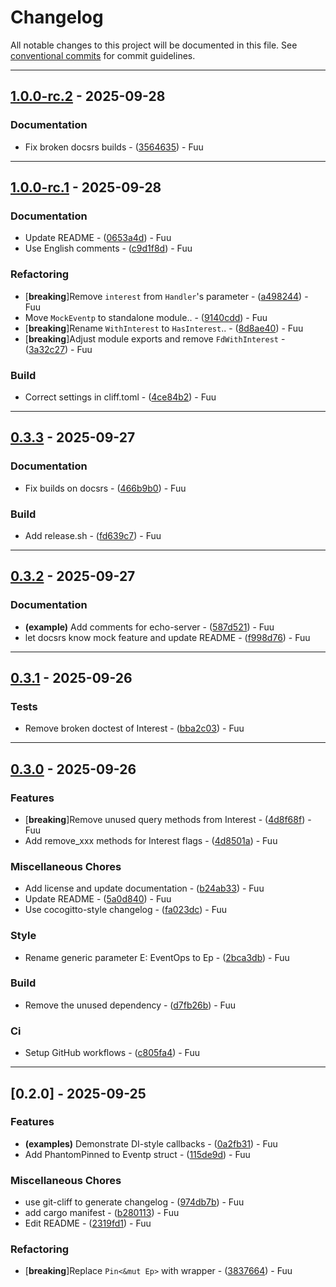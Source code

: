 # Changelog

All notable changes to this project will be documented in this file. See [conventional commits](https://www.conventionalcommits.org/) for commit guidelines.

---
## [1.0.0-rc.2](https://github.com/FuuuOverclocking/eventp/compare/v1.0.0-rc.1..1.0.0-rc.2) - 2025-09-28

### Documentation

- Fix broken docsrs builds - ([3564635](https://github.com/FuuuOverclocking/eventp/commit/3564635f56dec79bf3af910ac8282efa92dbdc45)) - Fuu

---
## [1.0.0-rc.1](https://github.com/FuuuOverclocking/eventp/compare/v0.3.3..v1.0.0-rc.1) - 2025-09-28

### Documentation

- Update README - ([0653a4d](https://github.com/FuuuOverclocking/eventp/commit/0653a4d14b8a4cd9380349c8632c08812f282b89)) - Fuu
- Use English comments - ([c9d1f8d](https://github.com/FuuuOverclocking/eventp/commit/c9d1f8da191b3f3c515ab6d46f5e16ffebec3c23)) - Fuu

### Refactoring

-  [**breaking**]Remove `interest` from `Handler`'s parameter - ([a498244](https://github.com/FuuuOverclocking/eventp/commit/a498244f4ff0cd2d3a5d81d02cf0cb790b7d8e5e)) - Fuu
- Move `MockEventp` to standalone module.. - ([9140cdd](https://github.com/FuuuOverclocking/eventp/commit/9140cdd41bb6373364bb3e8c1817653f7da220b5)) - Fuu
-  [**breaking**]Rename `WithInterest` to `HasInterest`.. - ([8d8ae40](https://github.com/FuuuOverclocking/eventp/commit/8d8ae4097f149b4542c765199622a6aaea7497d0)) - Fuu
-  [**breaking**]Adjust module exports and remove `FdWithInterest` - ([3a32c27](https://github.com/FuuuOverclocking/eventp/commit/3a32c27a41778d957da5bb78c9ed4a336c8824cf)) - Fuu

### Build

- Correct settings in cliff.toml - ([4ce84b2](https://github.com/FuuuOverclocking/eventp/commit/4ce84b2695afbfb7012246a5e99d504472db6fb4)) - Fuu

---
## [0.3.3](https://github.com/FuuuOverclocking/eventp/compare/v0.3.2..v0.3.3) - 2025-09-27

### Documentation

- Fix builds on docsrs - ([466b9b0](https://github.com/FuuuOverclocking/eventp/commit/466b9b0b6b32fc0d1eec50c279fcc08c9b92325c)) - Fuu

### Build

- Add release.sh - ([fd639c7](https://github.com/FuuuOverclocking/eventp/commit/fd639c7f1db3efa6a6035abe774aa7e7309c0b4c)) - Fuu

---
## [0.3.2](https://github.com/FuuuOverclocking/eventp/compare/v0.3.1..v0.3.2) - 2025-09-27

### Documentation

- **(example)** Add comments for echo-server - ([587d521](https://github.com/FuuuOverclocking/eventp/commit/587d52141fff5824105b10d73cfb307a9940977b)) - Fuu
- let docsrs know mock feature and update README - ([f998d76](https://github.com/FuuuOverclocking/eventp/commit/f998d76bd6c47e8fae7a5145185c3537ccef883e)) - Fuu

---
## [0.3.1](https://github.com/FuuuOverclocking/eventp/compare/v0.3.0..v0.3.1) - 2025-09-26

### Tests

- Remove broken doctest of Interest - ([bba2c03](https://github.com/FuuuOverclocking/eventp/commit/bba2c03bbdbf846943a0e71bcfe5d5375a62a5e7)) - Fuu

---
## [0.3.0](https://github.com/FuuuOverclocking/eventp/compare/v0.2.0..v0.3.0) - 2025-09-26

### Features

-  [**breaking**]Remove unused query methods from Interest - ([4d8f68f](https://github.com/FuuuOverclocking/eventp/commit/4d8f68ffacfdc3d504769c03ab8a973bf7d50e03)) - Fuu
- Add remove_xxx methods for Interest flags - ([4d8501a](https://github.com/FuuuOverclocking/eventp/commit/4d8501a6baf8c7fed366833df2322b857480796a)) - Fuu

### Miscellaneous Chores

- Add license and update documentation - ([b24ab33](https://github.com/FuuuOverclocking/eventp/commit/b24ab3300cfc70af88c1e48ca434e221d08d16e0)) - Fuu
- Update README - ([5a0d840](https://github.com/FuuuOverclocking/eventp/commit/5a0d840d6885be21ba6dd95792d22303973f81c3)) - Fuu
- Use cocogitto-style changelog - ([fa023dc](https://github.com/FuuuOverclocking/eventp/commit/fa023dcdce9dfb4745426ba49c2c1bdf1bb9723f)) - Fuu

### Style

- Rename generic parameter E: EventOps to Ep - ([2bca3db](https://github.com/FuuuOverclocking/eventp/commit/2bca3dbd1efe22d64701cba6d221ea3457ca6e59)) - Fuu

### Build

- Remove the unused dependency - ([d7fb26b](https://github.com/FuuuOverclocking/eventp/commit/d7fb26bb6cf3c004415d63ec2a0208fa0557302d)) - Fuu

### Ci

- Setup GitHub workflows - ([c805fa4](https://github.com/FuuuOverclocking/eventp/commit/c805fa498d037becdb07035d38496c44d1ba5d1f)) - Fuu

---
## [0.2.0] - 2025-09-25

### Features

- **(examples)** Demonstrate DI-style callbacks - ([0a2fb31](https://github.com/FuuuOverclocking/eventp/commit/0a2fb3100536459aab09f178a3b67f56448f44aa)) - Fuu
- Add PhantomPinned to Eventp struct - ([115de9d](https://github.com/FuuuOverclocking/eventp/commit/115de9d37de44775fb2b12fdacbbb45b3800f156)) - Fuu

### Miscellaneous Chores

- use git-cliff to generate changelog - ([974db7b](https://github.com/FuuuOverclocking/eventp/commit/974db7be0a78054182f4fe244b1af04f6327eee8)) - Fuu
- add cargo manifest - ([b280113](https://github.com/FuuuOverclocking/eventp/commit/b2801136161f14520b3eccbbeb649726e6bc7c0f)) - Fuu
- Edit README - ([2319fd1](https://github.com/FuuuOverclocking/eventp/commit/2319fd19092b023cc2bf35c96e560bfda7cbb26a)) - Fuu

### Refactoring

-  [**breaking**]Replace `Pin<&mut Ep>` with wrapper - ([3837664](https://github.com/FuuuOverclocking/eventp/commit/3837664bb54572c1ce50ba02701c59ce703a538b)) - Fuu

<!-- generated by git-cliff -->

